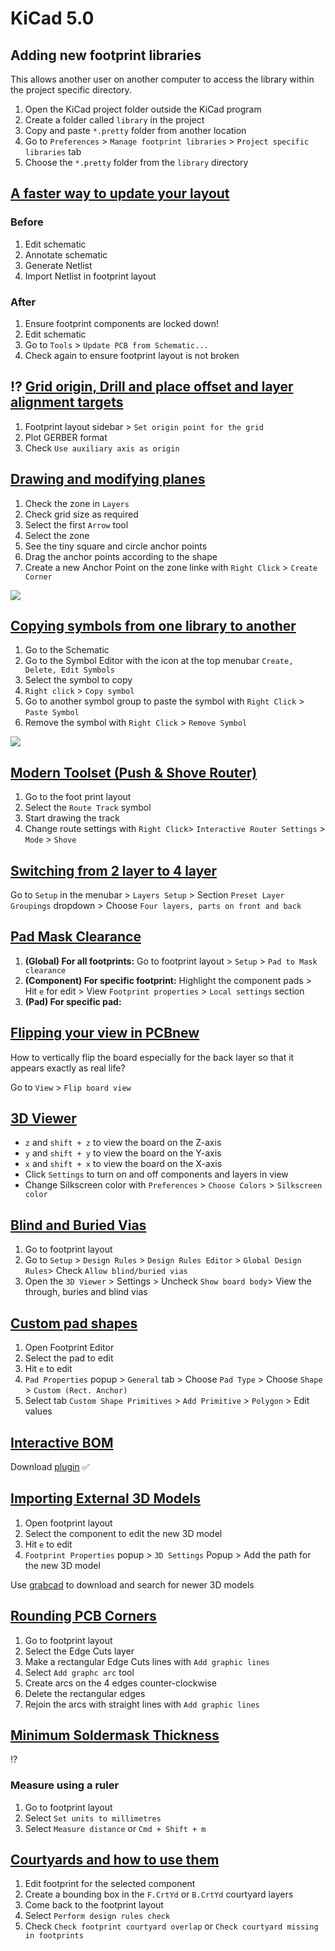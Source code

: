 # KiCad 5.0

## Adding new footprint libraries

This allows another user on another computer to access the library within the project specific directory.

1. Open the KiCad project folder outside the KiCad program
1. Create a folder called `library` in the project
1. Copy and paste `*.pretty` folder from another location
1. Go to `Preferences` > `Manage footprint libraries` > `Project specific libraries` tab
1. Choose the `*.pretty` folder from the `library` directory

## [A faster way to update your layout](https://www.youtube.com/watch?v=FO7sArFLOdk)

### Before

1. Edit schematic
1. Annotate schematic
1. Generate Netlist
1. Import Netlist in footprint layout

### After

1. Ensure footprint components are locked down!
1. Edit schematic
1. Go to `Tools` > `Update PCB from Schematic...`
1. Check again to ensure footprint layout is not broken

## ⁉️ [Grid origin, Drill and place offset and layer alignment targets](https://www.youtube.com/watch?v=lWyEiKdQi4k)



1. Footprint layout sidebar > `Set origin point for the grid`
1. Plot GERBER format
1. Check `Use auxiliary axis as origin`

## [Drawing and modifying planes](https://www.youtube.com/watch?v=jEDCzisf0Rk)

1. Check the zone in `Layers`
2. Check grid size as required
3.  Select the first `Arrow` tool
4. Select the zone
5. See the tiny square and circle anchor points
6. Drag the anchor points according to the shape
7. Create a new Anchor Point on the zone linke with  `Right Click` > `Create Corner`

![](images/create-corner.jpg)



## [Copying symbols from one library to another](https://www.youtube.com/watch?v=Dd7KLLg59O0)

1. Go to the Schematic
2. Go to the Symbol Editor with the icon at the top menubar `Create, Delete, Edit Symbols`
3. Select the symbol to copy
4. `Right click` > `Copy symbol`
5. Go to another symbol group to paste the symbol with `Right Click` > `Paste Symbol`
6. Remove the symbol with `Right Click` > `Remove Symbol`

![](images/copy-paste-remove-symbol.jpg)

## [Modern Toolset (Push & Shove Router)](https://www.youtube.com/watch?v=wkL0WoKleYU)

1. Go to the foot print layout
2. Select the `Route Track` symbol
3. Start drawing the track
4. Change route settings with `Right Click`> `Interactive Router Settings` > `Mode` > `Shove`

## [Switching from 2 layer to 4 layer](https://www.youtube.com/watch?v=OBY1GuCmgPY)

Go to `Setup` in the menubar > `Layers Setup` > Section `Preset Layer Groupings` dropdown > Choose `Four layers, parts on front and back`

## [Pad Mask Clearance](https://www.youtube.com/watch?v=qrlE_UGiBuU)

1. **(Global) For all footprints:** Go to footprint layout > `Setup` > `Pad to Mask clearance`
2. **(Component) For specific footprint:** Highlight the component pads > Hit `e` for edit > View `Footprint properties` > `Local settings` section
3. **(Pad) For specific pad:**

## [Flipping your view in PCBnew](https://www.youtube.com/watch?v=OwOlJv5TwrA)

How to vertically flip the board especially for the back layer so that it appears exactly as real life?

Go to `View` > `Flip board view`

## [3D Viewer](https://www.youtube.com/watch?v=lu41QO-K7GQ)

- `z` and `shift + z` to view the board on the Z-axis
- `y` and `shift + y` to view the board on the Y-axis
- `x` and `shift + x` to view the board on the X-axis
- Click `Settings` to turn on and off components and layers in view
- Change Silkscreen color with `Preferences` > `Choose Colors` > `Silkscreen color`

## [Blind and Buried Vias](https://www.youtube.com/watch?v=H8tPb9ekhLw)

1. Go to footprint layout
2. Go to `Setup` > `Design Rules` > `Design Rules Editor` > `Global Design Rules`> Check `Allow blind/buried vias`
3. Open the `3D Viewer` > Settings > Uncheck `Show board body`> View the through, buries and blind vias


## [Custom pad shapes](https://www.youtube.com/watch?v=pSS_IRM5KIY)

1. Open Footprint Editor
1. Select the pad to edit
1. Hit `e` to edit
1. `Pad Properties` popup > `General` tab > Choose `Pad Type` > Choose `Shape` > `Custom (Rect. Anchor)`
1. Select tab `Custom Shape Primitives` > `Add Primitive` > `Polygon` > Edit values

## [Interactive BOM](https://www.youtube.com/watch?v=H9WsmhtoH8E)

Download [plugin](https://github.com/openscopeproject/InteractiveHtmlBom) ✅

## [Importing External 3D Models](https://www.youtube.com/watch?v=M1plXo8oLrQ)

1. Open footprint layout
1. Select the component to edit the new 3D model
1. Hit `e` to edit
1. `Footprint Properties` popup > `3D Settings` Popup > Add the path for the new 3D model

Use [grabcad](https://grabcad.com) to download and search for newer 3D models

## [Rounding PCB Corners](https://www.youtube.com/watch?v=FtdAiXc_dNY)

1. Go to footprint layout
1. Select the Edge Cuts layer
1. Make a rectangular Edge Cuts lines with `Add graphic lines`
1. Select `Add graphc arc` tool
1. Create arcs on the 4 edges counter-clockwise
1. Delete the rectangular edges
1. Rejoin the arcs with straight lines with `Add graphic lines`

## [Minimum Soldermask Thickness](https://www.youtube.com/watch?v=8TZBeHTQNiE)

⁉️

### Measure using a ruler

1. Go to footprint layout
1. Select `Set units to millimetres`
1. Select `Measure distance` or `Cmd + Shift + m`

## [Courtyards and how to use them](https://www.youtube.com/watch?v=ZCwvLosXLpk)

1. Edit footprint for the selected component
1. Create a bounding box in the `F.CrtYd` or `B.CrtYd` courtyard layers
1. Come back to the footprint layout
1. Select `Perform design rules check`
1. Check `Check footprint courtyard overlap` or `Check courtyard missing in footprints`
